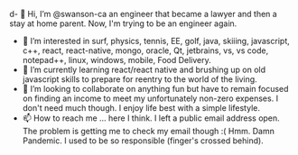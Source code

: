 d- 👋 Hi, I’m @swanson-ca an engineer that became a lawyer and then a stay at home parent.  Now, I'm trying to be an engineer again.
- 👀 I’m interested in surf, physics, tennis, EE, golf, java, skiiing, javascript, c++, react, react-native, mongo, oracle, Qt, jetbrains, vs, vs code, notepad++, linux, windows, mobile, Food Delivery.
- 🌱 I’m currently learning react/react native and brushing up on old javascript skills to prepare for reentry to the world of the living.
- 💞️ I’m looking to collaborate on anything fun but have to remain focused on finding an income to meet my unfortunately non-zero expenses.  I don't need much though.  I enjoy life best with a simple lifestyle.
- 📫 How to reach me ... here I think.  I left a public email address open.  The problem is getting me to check my email though :(  Hmm.  Damn Pandemic.  I used to be so responsible (finger's crossed behind).

<!---
swanson-ca/swanson-ca is a ✨ special ✨ repository because its `README.md` (this file) appears on your GitHub profile.
You can click the Preview link to take a look at your changes.
--->
